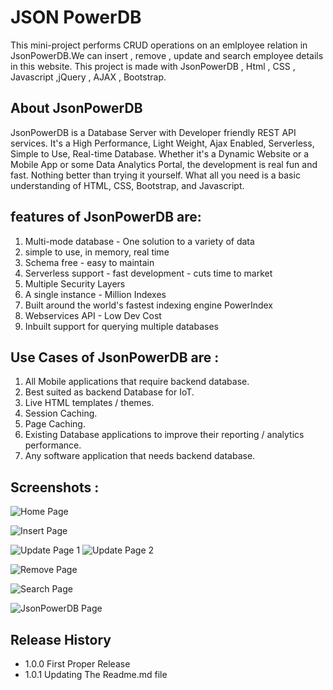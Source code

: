 # JSON PowerDB

This mini-project performs CRUD operations on an emlployee relation in JsonPowerDB.We can insert , remove , update and search employee details in this website. This project is made with JsonPowerDB , Html , CSS , Javascript ,jQuery , AJAX , Bootstrap.

## About JsonPowerDB

JsonPowerDB is a Database Server with Developer friendly REST API services. It's a High Performance, Light Weight, Ajax Enabled, Serverless, Simple to Use, Real-time Database. Whether it's a Dynamic Website or a Mobile App or some Data Analytics Portal, the development is real fun and fast. Nothing better than trying it yourself. What all you need is a basic understanding of HTML, CSS, Bootstrap, and Javascript.

## features of JsonPowerDB are:

1. Multi-mode database - One solution to a variety of data
2. simple to use, in memory, real time
3. Schema free - easy to maintain
4. Serverless support - fast development - cuts time to market
5. Multiple Security Layers
6. A single instance - Million Indexes
7. Built around the world's fastest indexing engine PowerIndex
8. Webservices API - Low Dev Cost
9. Inbuilt support for querying multiple databases

## Use Cases of JsonPowerDB are :

1. All Mobile applications that require backend database.
2. Best suited as backend Database for IoT.
3. Live HTML templates / themes.
4. Session Caching.
5. Page Caching.
6. Existing Database applications to improve their reporting / analytics performance.
7. Any software application that needs backend database.

## Screenshots :

![Home Page](screenshots/index.jpg)


![Insert Page](screenshots/insert.jpg)


![Update Page 1](screenshots/update1.jpg)
![Update Page 2](screenshots/update2.jpg)

![Remove Page](screenshots/remove.jpg)


![Search Page](screenshots/search.jpg)


![JsonPowerDB Page](screenshots/JsonPowerDB.jpg)


## Release History

* 1.0.0 First Proper Release
* 1.0.1 Updating The Readme.md file

